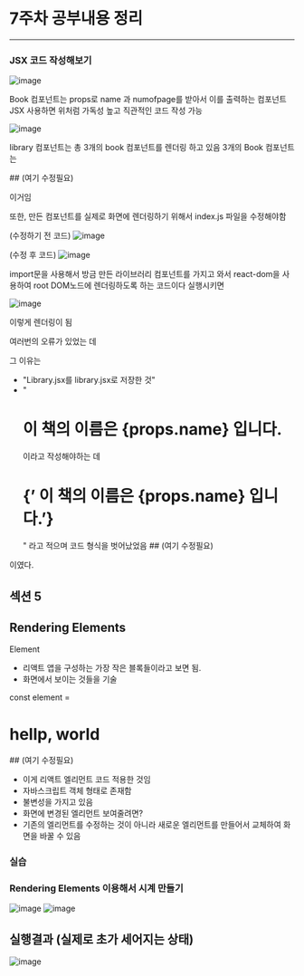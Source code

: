 # 7주차 공부내용 정리
---

### JSX 코드 작성해보기
![image](https://github.com/yeab-in/git-practice/blob/feat/%230/4%EC%A3%BC%EC%B0%A8%20%ED%95%99%EC%8A%B5%EC%82%AC%EC%A7%84/7.1.png)

Book 컴포넌트는 props로 name 과 numofpage를 받아서 이를 출력하는 컴포넌트
JSX 사용하면 위처럼 가독성 높고 직관적인 코드 작성 가능

![image](https://github.com/yeab-in/git-practice/blob/feat/%230/4%EC%A3%BC%EC%B0%A8%20%ED%95%99%EC%8A%B5%EC%82%AC%EC%A7%84/7.2.png)

library 컴포넌트는 총 3개의 book 컴포넌트를 렌더링 하고 있음
3개의 Book 컴포넌트는

 <Book name="처음 만난 파이썬" num0fPage={300}/>
            <Book name="처음 만난 AWS" num0fPage={400}/>
            <Book name="처음 만난 리액트" num0fPage={500}/> ## (여기 수정필요)

이거임

또한, 만든 컴포넌트를 실제로 화면에 렌더링하기 위해서 index.js 파일을 수정해야함

(수정하기 전 코드)
![image](https://github.com/yeab-in/git-practice/blob/feat/%230/4%EC%A3%BC%EC%B0%A8%20%ED%95%99%EC%8A%B5%EC%82%AC%EC%A7%84/7.3.png)

(수정 후 코드)
![image](https://github.com/yeab-in/git-practice/blob/feat/%230/4%EC%A3%BC%EC%B0%A8%20%ED%95%99%EC%8A%B5%EC%82%AC%EC%A7%84/7.4.png)

import문을 사용해서 방금 만든 라이브러리 컴포넌트를 가지고 와서 react-dom을 사용하여 root DOM노드에 렌더링하도록 하는 코드이다
실행시키면

![image](https://github.com/yeab-in/git-practice/blob/feat/%230/4%EC%A3%BC%EC%B0%A8%20%ED%95%99%EC%8A%B5%EC%82%AC%EC%A7%84/7.5.png)

이렇게 렌더링이 됨

여러번의 오류가 있었는 데 

그 이유는

- "Library.jsx를 library.jsx로 저장한 것"
- "<h1> 이 책의 이름은 {props.name} 입니다.</h1> 이라고 작성해야하는 데 <h1>{’ 이 책의 이름은 {props.name} 입니다.’}</h1>" 라고 적으며 코드 형식을 벗어났었음 ## (여기 수정필요)

이였다.

## 섹션 5
## Rendering Elements

Element

- 리액트 앱을 구성하는 가장 작은 블록들이라고 보면 됨.
- 화면에서 보이는 것들을 기술

const element = <h1> hellp, world</h1> ## (여기 수정필요)

- 이게 리액트 엘리먼트 코드 적용한 것임
- 자바스크립트 객체 형태로 존재함
- 불변성을 가지고 있음
- 화면에 변경된 엘리먼트 보여줄려면?
- 기존의 엘리먼트를 수정하는 것이 아니라 새로운 엘리먼트를 만들어서 교체하여 화면을 바꿀 수 있음

### 실습
### Rendering Elements 이용해서 시계 만들기

![image](https://github.com/yeab-in/git-practice/blob/feat/%230/4%EC%A3%BC%EC%B0%A8%20%ED%95%99%EC%8A%B5%EC%82%AC%EC%A7%84/7.6.png)
![image](https://github.com/yeab-in/git-practice/blob/feat/%230/4%EC%A3%BC%EC%B0%A8%20%ED%95%99%EC%8A%B5%EC%82%AC%EC%A7%84/7.7.png)

## 실행결과 (실제로 초가 세어지는 상태)

![image](https://github.com/yeab-in/git-practice/blob/feat/%230/4%EC%A3%BC%EC%B0%A8%20%ED%95%99%EC%8A%B5%EC%82%AC%EC%A7%84/7.8.png)
